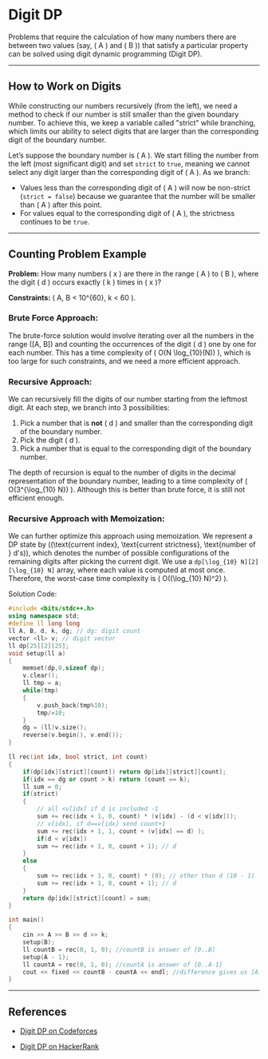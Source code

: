 # Digit DP

Problems that require the calculation of how many numbers there are between two values (say, \( A \) and \( B \)) that satisfy a particular property can be solved using digit dynamic programming (Digit DP).

---

## How to Work on Digits

While constructing our numbers recursively (from the left), we need a method to check if our number is still smaller than the given boundary number. To achieve this, we keep a variable called "strict" while branching, which limits our ability to select digits that are larger than the corresponding digit of the boundary number.

Let’s suppose the boundary number is \( A \). We start filling the number from the left (most significant digit) and set `strict` to `true`, meaning we cannot select any digit larger than the corresponding digit of \( A \). As we branch:

- Values less than the corresponding digit of \( A \) will now be non-strict (`strict = false`) because we guarantee that the number will be smaller than \( A \) after this point.
- For values equal to the corresponding digit of \( A \), the strictness continues to be `true`.

---

## Counting Problem Example

**Problem:** How many numbers \( x \) are there in the range \( A \) to \( B \), where the digit \( d \) occurs exactly \( k \) times in \( x \)?

**Constraints:** \( A, B < 10^{60}, k < 60 \).

### Brute Force Approach:

The brute-force solution would involve iterating over all the numbers in the range \([A, B]\) and counting the occurrences of the digit \( d \) one by one for each number. This has a time complexity of \( O(N \log_{10}(N)) \), which is too large for such constraints, and we need a more efficient approach.

### Recursive Approach:

We can recursively fill the digits of our number starting from the leftmost digit. At each step, we branch into 3 possibilities:

1. Pick a number that is **not** \( d \) and smaller than the corresponding digit of the boundary number.
2. Pick the digit \( d \).
3. Pick a number that is equal to the corresponding digit of the boundary number.

The depth of recursion is equal to the number of digits in the decimal representation of the boundary number, leading to a time complexity of \( O(3^{\log_{10} N}) \). Although this is better than brute force, it is still not efficient enough.

### Recursive Approach with Memoization:

We can further optimize this approach using memoization. We represent a DP state by \((\text{current index}, \text{current strictness}, \text{number of } d's)\), which denotes the number of possible configurations of the remaining digits after picking the current digit. We use a `dp[\log_{10} N][2][\log_{10} N]` array, where each value is computed at most once. Therefore, the worst-case time complexity is \( O((\log_{10} N)^2) \).

Solution Code:

```cpp
#include <bits/stdc++.h>
using namespace std;
#define ll long long
ll A, B, d, k, dg; // dg: digit count
vector <ll> v; // digit vector
ll dp[25][2][25];
void setup(ll a)
{
    memset(dp,0,sizeof dp);
    v.clear();
    ll tmp = a;
    while(tmp)
    {
        v.push_back(tmp%10);
        tmp/=10;
    }
    dg = (ll)v.size();
    reverse(v.begin(), v.end());
}

ll rec(int idx, bool strict, int count)
{
    if(dp[idx][strict][count]) return dp[idx][strict][count];
    if(idx == dg or count > k) return (count == k);
    ll sum = 0;
    if(strict)
    {
        // all <v[idx] if d is included -1
        sum += rec(idx + 1, 0, count) * (v[idx] - (d < v[idx]));
        // v[idx], if d==v[idx] send count+1
        sum += rec(idx + 1, 1, count + (v[idx] == d) );
        if(d < v[idx])
        sum += rec(idx + 1, 0, count + 1); // d
    }
    else
    {
        sum += rec(idx + 1, 0, count) * (9); // other than d (10 - 1)
        sum += rec(idx + 1, 0, count + 1); // d
    }
    return dp[idx][strict][count] = sum;
}

int main()
{
    cin >> A >> B >> d >> k;
    setup(B);
    ll countB = rec(0, 1, 0); //countB is answer of [0..B]
    setup(A - 1);
    ll countA = rec(0, 1, 0); //countA is answer of [0..A-1]
    cout << fixed << countB - countA << endl; //difference gives us [A..B]
}
```

---

## References

- [Digit DP on Codeforces](https://codeforces.com/blog/entry/53960)

- [Digit DP on HackerRank](https://www.hackerrank.com/topics/digit-dp)